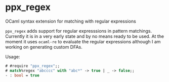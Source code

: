 # ppx_regex
OCaml syntax extension for matching with regular expressions

`ppx_regex` adds support for regular expresssions in pattern matchings.
Currently it is in a very early state and by no means ready to be used.
At the moment it uses `ocaml-re` to evaluate the regular expressions although I am working on generating custom DFAs.

Usage:
```ocaml
# #require "ppx_regex";;
# match%regex "abcccc" with "abc*" -> true | _ -> false;;
- : bool = true
```
